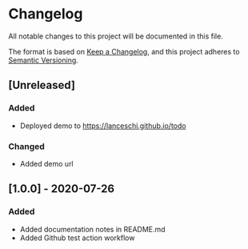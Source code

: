 # Changelog

All notable changes to this project will be documented in this file.

The format is based on [Keep a Changelog](https://keepachangelog.com/en/1.0.0/),
and this project adheres to [Semantic Versioning](https://semver.org/spec/v2.0.0.html).

## [Unreleased]

### Added

- Deployed demo to https://lanceschi.github.io/todo

### Changed
- Added demo url

## [1.0.0] - 2020-07-26

### Added

- Added documentation notes in README.md
- Added Github test action workflow
